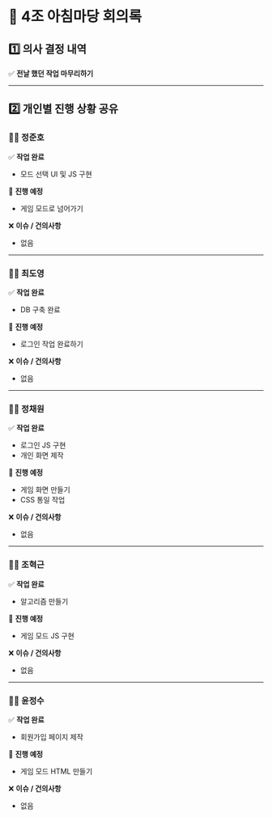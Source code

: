 # 📌 4조 아침마당 회의록

## 1️⃣ 의사 결정 내역
✅ **전날 했던 작업 마무리하기**

---

## 2️⃣ 개인별 진행 상황 공유

### 👨‍💻 **정준호**
✅ **작업 완료**  
- 모드 선택 UI 및 JS 구현  

🚀 **진행 예정**  
- 게임 모드로 넘어가기  

❌ **이슈 / 건의사항**  
- 없음  

---

### 👨‍💻 **최도영**
✅ **작업 완료**  
- DB 구축 완료  

🚀 **진행 예정**  
- 로그인 작업 완료하기  

❌ **이슈 / 건의사항**  
- 없음  

---

### 👩‍💻 **정채원**
✅ **작업 완료**  
- 로그인 JS 구현  
- 개인 화면 제작  

🚀 **진행 예정**  
- 게임 화면 만들기  
- CSS 통일 작업  

❌ **이슈 / 건의사항**  
- 없음  

---

### 👨‍💻 **조혁근**
✅ **작업 완료**  
- 알고리즘 만들기  

🚀 **진행 예정**  
- 게임 모드 JS 구현  

❌ **이슈 / 건의사항**  
- 없음  

---

### 👨‍💻 **윤정수**
✅ **작업 완료**  
- 회원가입 페이지 제작  

🚀 **진행 예정**  
- 게임 모드 HTML 만들기  

❌ **이슈 / 건의사항**  
- 없음  
